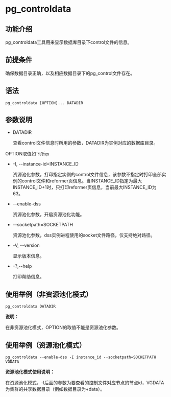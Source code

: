 # pg\_controldata<a name="ZH-CN_TOPIC_0249632253"></a>

## 功能介绍<a name="zh-cn_topic_0237152440_section125419154813"></a>

pg\_controldata工具用来显示数据库目录下control文件的信息。

## 前提条件<a name="zh-cn_topic_0237152440_section14602518109"></a>

确保数据目录正确，以及相应数据目录下的pg\_control文件存在。

## 语法<a name="zh-cn_topic_0237152440_section554725769"></a>

```
pg_controldata [OPTION]... DATADIR
```


## 参数说明<a name="zh-cn_topic_0237152440_section187851955142614"></a>

-   DATADIR

    查看control文件信息时所用的参数，DATADIR为实例对应的数据库目录。

OPTION取值如下所示

-   -I, --instance-id=INSTANCE_ID

    资源池化参数，打印指定实例的control文件信息，该参数不指定时打印全部实例的control文件和reformer页信息。当INSTANCE_ID指定为最大INSTANCE_ID+1时，只打印reformer页信息，当前最大INSTANCE_ID为63。

-   --enable-dss

    资源池化参数，开启资源池化功能。

-   --socketpath=SOCKETPATH

    资源池化参数，dss实例进程使用的socket文件路径，仅支持绝对路径。

-   -V, --version

    显示版本信息。

-   -?,--help

    打印帮助信息。

## 使用举例（非资源池化模式）<a name="zh-cn_topic_0237152442_section554725769"></a>

```
pg_controldata DATADIR
```
**说明：**

在非资源池化模式，OPTION的取值不能是资源池化参数。

## 使用举例（资源池化模式）<a name="zh-cn_topic_0237152442_section554725769"></a>

```
pg_controldata --enable-dss -I instance_id --socketpath=SOCKETPATH VGDATA
```

**资源池化模式使用说明：**

在资源池化模式，-I后面的参数为要查看的控制文件对应节点的节点id，VGDATA为集群的共享数据目录（例如数据目录为+data）。


